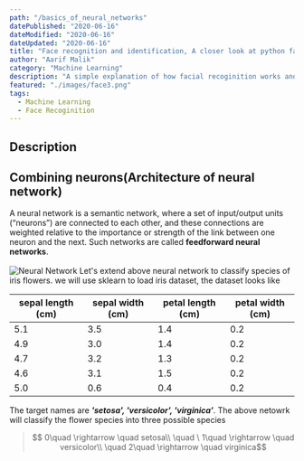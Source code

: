 ```yaml
---
path: "/basics_of_neural_networks"
datePublished: "2020-06-16"
dateModified: "2020-06-16"
dateUpdated: "2020-06-16"
title: "Face recognition and identification, A closer look at python face-recoginition library"
author: "Aarif Malik"
category: "Machine Learning"
description: "A simple explanation of how facial recoginition works and how to built one using python."
featured: "./images/face3.png"
tags:
  - Machine Learning
  - Face Recoginition
---
```


## Description

## Combining neurons(Architecture of neural network)

A neural network is a semantic network, where a set of input/output units (“neurons”) are connected to each other, and these connections are weighted relative to the importance or strength of the link between one neuron and the next. Such networks are called **feedforward neural networks**.<br></br>
![Neural Network](./images/nn6.png)
Let's extend above neural network to classify species of iris flowers. we will use sklearn to load iris dataset, the dataset looks like

| sepal length (cm) | sepal width (cm) | petal length (cm) | petal width (cm) |
| ----------------- | ---------------- | ----------------- | ---------------- |
| 5.1               | 3.5              | 1.4               | 0.2              |
| 4.9               | 3.0              | 1.4               | 0.2              |
| 4.7               | 3.2              | 1.3               | 0.2              |
| 4.6               | 3.1              | 1.5               | 0.2              |
| 5.0               | 0.6              | 0.4               | 0.2              |

The target names are **_'setosa', 'versicolor', 'virginica'_**. The above netowrk will classify the flower species into three possible species

> $$ 0\quad \rightarrow \quad setosa\\ \quad \ 1\quad \rightarrow \quad versicolor\\ \quad 2\quad \rightarrow \quad virginica$$
